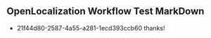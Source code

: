 ## OpenLocalization Workflow Test MarkDown

* 21f44d80-2587-4a55-a281-1ecd393ccb60 
thanks!



<!--HONumber=Jan16_HO2-->
